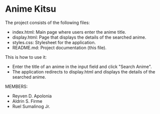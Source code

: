 # Anime Kitsu

The project consists of the following files:

- index.html: Main page where users enter the anime title.
- display.html: Page that displays the details of the searched anime.
- styles.css: Stylesheet for the application.
- README.md: Project documentation (this file).

This is how to use it:

- Enter the title of an anime in the input field and click "Search Anime".
- The application redirects to display.html and displays the details of the searched anime.


MEMBERS:
- Reyven D. Apolonia
- Aldrin S. Firme
- Ruel Sumalinog Jr.
